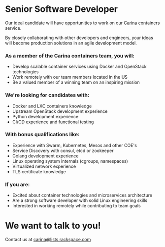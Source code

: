# Senior Software Developer

Our ideal candidate will have opportunities to work on our [Carina](https://getcarina.com) containers service.

By closely collaborating with other developers and engineers, your ideas will become production solutions in an agile development model.

### As a member of the Carina containers team, you will:
- Develop scalable container services using Docker and OpenStack technologies
- Work remotely with our team members located in the US
- Be a valued member of a winning team on an inspiring mission

### We're looking for candidates with:
- Docker and LXC containers knowledge
- Upstream OpenStack development experience
- Python development experience
- CI/CD experience and functional testing

### With bonus qualifications like:
- Experience with Swarm, Kubernetes, Mesos and other COE's
- Service Discovery with consul, etcd or zookeeper
- Golang development experience
- Linux operating system internals (cgroups, namespaces)
- Virtualized network experience
- TLS certificate knowledge

### If you are:
- Excited about container technologies and microservices architecture
- Are a strong software developer with solid Linux engineering skills
- Interested in working remotely while contributing to team goals

# We want to talk to you!
Contact us at carina@lists.rackspace.com
